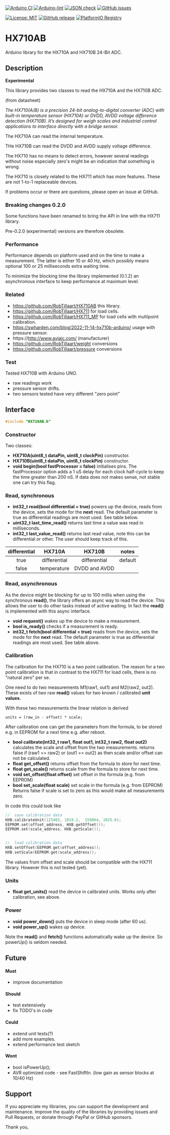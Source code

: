 
[![Arduino CI](https://github.com/RobTillaart/HX710AB/workflows/Arduino%20CI/badge.svg)](https://github.com/marketplace/actions/arduino_ci)
[![Arduino-lint](https://github.com/RobTillaart/HX710AB/actions/workflows/arduino-lint.yml/badge.svg)](https://github.com/RobTillaart/HX710AB/actions/workflows/arduino-lint.yml)
[![JSON check](https://github.com/RobTillaart/HX710AB/actions/workflows/jsoncheck.yml/badge.svg)](https://github.com/RobTillaart/HX710AB/actions/workflows/jsoncheck.yml)
[![GitHub issues](https://img.shields.io/github/issues/RobTillaart/HX710AB.svg)](https://github.com/RobTillaart/HX710AB/issues)

[![License: MIT](https://img.shields.io/badge/license-MIT-green.svg)](https://github.com/RobTillaart/HX710AB/blob/master/LICENSE)
[![GitHub release](https://img.shields.io/github/release/RobTillaart/HX710AB.svg?maxAge=3600)](https://github.com/RobTillaart/HX710AB/releases)
[![PlatformIO Registry](https://badges.registry.platformio.org/packages/robtillaart/library/HX710AB.svg)](https://registry.platformio.org/libraries/robtillaart/HX710AB)


# HX710AB

Arduino library for the HX710A and HX710B 24-Bit ADC.


## Description

**Experimental**

This library provides two classes to read the HX710A and the HX710B ADC.

(from datasheet)

_The HX710(A/B) is a precision 24-bit analog-to-digital converter (ADC) with built-in
temperature sensor (HX710A) or DVDD, AVDD voltage difference detection (HX710B).
It’s designed for weigh scales and industrial control applications to interface
directly with a bridge sensor._

The HX710A can read the internal temperature.

THe HX710B can read the DVDD and AVDD supply voltage difference.

The HX710 has no means to detect errors, however several readings without noise
especially zero's might be an indication that something is wrong.

The HX710 is closely related to the HX711 which has more features.
These are not 1-to-1 replaceable devices.

If problems occur or there are questions, please open an issue at GitHub.


### Breaking changes 0.2.0

Some functions have been renamed to bring the API in line with the HX711 library.

Pre-0.2.0 (experimental) versions are therefore obsolete.


### Performance

Performance depends on platform used and on the time to make a measurement.
The latter is either 10 or 40 Hz, which possibly means optional 100 or 25
milliseconds extra waiting time.

To minimize the blocking time the library implemented (0.1.2) an asynchronous 
interface to keep performance at maximum level.


### Related

- https://github.com/RobTillaart/HX710AB  this library.
- https://github.com/RobTillaart/HX711  for load cells.
- https://github.com/RobTillaart/HX711_MP  for load cells with multipoint calibration.
- https://swharden.com/blog/2022-11-14-hx710b-arduino/  usage with pressure sensor.
- https://http://www.aviaic.com/  (manufacturer)
- https://github.com/RobTillaart/weight  conversions
- https://github.com/RobTillaart/pressure  conversions


### Test

Tested HX710B with Arduino UNO.
- raw readings work
- pressure sensor drifts.
- two sensors tested have very different "zero point"


## Interface

```cpp
#include "HX710AB.h"
```

### Constructor

Two classes:

- **HX710A(uint8_t dataPin, uint8_t clockPin)** constructor.
- **HX710B(uint8_t dataPin, uint8_t clockPin)** constructor.
- **void begin(bool fastProcessor = false)** initialises pins.
The fastProcessor option adds a 1 uS delay for each clock half-cycle
to keep the time greater than 200 nS. 
If data does not makes sense, not stable one can try this flag.


### Read, synchronous

- **int32_t read(bool differential = true)** powers up the device,
reads from the device, sets the mode for the **next** read.
The default parameter is true as differential readings are most used.
See table below.
- **uint32_t last_time_read()** returns last time a value was read in milliseconds.
- **int32_t last_value_read()** returns last read value, note this can be
differential or other. The user should keep track of this.

|  differential  |  HX710A         |  HX710B         |  notes    |
|:--------------:|:---------------:|:---------------:|:---------:|
|   true         |  differential   |  differential   |  default  |
|   false        |  temperature    |  DVDD and AVDD  |


### Read, asynchronous

As the device might be blocking for up to 100 millis when using the synchronous
**read()**, the library offers an async way to read the device. 
This allows the user to do other tasks instead of active waiting.
In fact the **read()** is implemented with this async interface.

- **void request()** wakes up the device to make a measurement.
- **bool is_ready()** checks if a measurement is ready.
- **int32_t fetch(bool differential = true)** 
reads from the device, sets the mode for the **next** read.
The default parameter is true as differential readings are most used.
See table above.


### Calibration

The calibration for the HX710 is a two point calibration.
The reason for a two point calibration is that in contrast to the HX711 
for load cells, there is no "natural zero" per se.

One need to do two measurements M1(raw1, out1) and M2(raw2, out2).
These exists of two raw **read()** values for two known / calibrated 
**unit values**.

With these two measurements the linear relation is derived 

```
units = (raw_in - offset) * scale;
```

After calibration one can get the parameters from the formula,
to be stored e.g. in EEPROM for a next time e.g. after reboot.


- **bool calibrate(int32_t raw1, float out1, int32_t raw2, float out2)**
calculates the scale and offset from the two measurements.
returns false if (raw1 == raw2) or (out1 == out2) as then scale and/or
offset can not be calculated.
- **float get_offset()** returns offset from the formula to store for next time.
- **float get_scale()** returns scale from the formula to store for next time.
- **void set_offset(float offset)** set offset in the formula (e.g. from EEPROM)
- **bool set_scale(float scale)** set scale in the formula (e.g. from EEPROM)
Returns false if scale is set to zero as this would make all measurements zero.

In code this could look like

```cpp
//  save calibration data
HXB.calibrateUnit(125465, 1019.2,  159864, 1025.6);
EEPROM.set(offset_address, HXB.getOffset());
EEPROM.set(scale_address, HXB.getScale());


//  load calibration data
HXB.setOffset(EEPROM.get(offset_address));
HXB.setScale(EEPROM.get(scale_address));
```

The values from offset and scale should be compatible with the HX711 library.
However this is not tested (yet).


### Units

- **float get_units()** read the device in calibrated units.
Works only after calibration, see above.


### Power

- **void power_down()** puts the device in sleep mode (after 60 us).
- **void power_up()** wakes up device.

Note the **read()** and **fetch()** functions automatically wake up the device.
So powerUp() is seldom needed.


## Future

#### Must

- improve documentation

#### Should

- test extensively
- fix TODO's in code

#### Could

- extend unit tests(?)
- add more examples.
- extend performance test sketch

#### Wont

- bool isPowerUp();
- AVR optimized code - see FastShiftIn.
  (low gain as sensor blocks at 10/40 Hz)

## Support

If you appreciate my libraries, you can support the development and maintenance.
Improve the quality of the libraries by providing issues and Pull Requests, or
donate through PayPal or GitHub sponsors.

Thank you,


